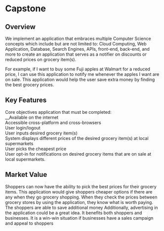 # Capstone
## Overview
  We implement an application that embraces multiple Computer Science concepts which include but are not limited to: Cloud Computing, Web Application,  Database, Search Engines,     APIs, front-end, back-end, and more to create an application that serves as a notifier on discounts or reduced prices on grocery item(s). 

  For example, if I want to buy some Fuji apples at Walmart for a reduced price, I can use this application to notify me whenever the apples I want are on sale. This application     would help the user save extra money by finding the best grocery prices.
  
## Key Features
  Core objectives application that must be completed: <br/>
    __Available on the internet <br/>
    Accessible cross-platform and cross-browsers <br/>
    User login/logout <br/>
    User inputs desired grocery item(s) <br/>
    System displays different prices of the desired grocery item(s) at local supermarkets <br/>
    User picks the cheapest price <br/> 
    User opt-in for notifications on desired grocery items that are on sale at local supermarkets. <br/> 

## Market Value
   Shoppers can now have the ability to pick the best prices for their grocery items. This application would give shoppers cheaper options if there are any when they go grocery      shopping. When they check the prices between grocery stores by using the application, they know what is worth paying. The shoppers are able to save additional money
   Additionally, advertising in the application could be a great idea. It benefits both shoppers and businesses. It is a win-win situation if businesses have a sales campaign and    appeal to shoppers

